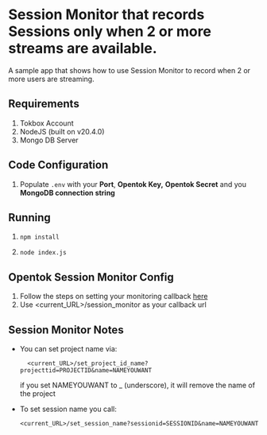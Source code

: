 
# Session Monitor that records Sessions only when 2 or more streams are available.

  

A sample app that shows how to use Session Monitor to record when 2 or more users are streaming.

## Requirements
1. Tokbox Account
2. NodeJS (built on v20.4.0)
3. Mongo DB Server

## Code Configuration

1.  Populate `.env` with your **Port**,  **Opentok Key,** **Opentok Secret** and you **MongoDB connection string**


## Running

  

1.  `npm install`

2.  `node index.js`

## Opentok Session Monitor Config

1. Follow the steps on setting your monitoring callback [here](https://tokbox.com/developer/guides/session-monitoring/)
2. Use <current_URL>/session_monitor as your callback url

## Session Monitor Notes
- You can set project name via:

	    <current_URL>/set_project_id_name?projecttid=PROJECTID&name=NAMEYOUWANT

	if you set NAMEYOUWANT to _ (underscore), it will remove the name of the project

- To set session name you call:
 

      <current_URL>/set_session_name?sessionid=SESSIONID&name=NAMEYOUWANT

  

